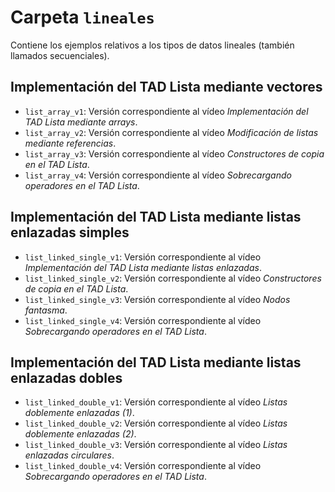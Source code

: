 # Carpeta `lineales`

Contiene los ejemplos relativos a los tipos de datos lineales (también llamados secuenciales).

## Implementación del TAD Lista mediante vectores

 * `list_array_v1`: Versión correspondiente al vídeo *Implementación del TAD Lista mediante arrays*.
 * `list_array_v2`: Versión correspondiente al vídeo *Modificación de listas mediante referencias*.
 * `list_array_v3`: Versión correspondiente al vídeo *Constructores de copia en el TAD Lista*.
 * `list_array_v4`: Versión correspondiente al vídeo *Sobrecargando operadores en el TAD Lista*.

 
## Implementación del TAD Lista mediante listas enlazadas simples

 * `list_linked_single_v1`: Versión correspondiente al vídeo *Implementación del TAD Lista mediante listas enlazadas*.
 * `list_linked_single_v2`: Versión correspondiente al vídeo *Constructores de copia en el TAD Lista*.
 * `list_linked_single_v3`: Versión correspondiente al vídeo *Nodos fantasma*. 
 * `list_linked_single_v4`: Versión correspondiente al vídeo *Sobrecargando operadores en el TAD Lista*. 

## Implementación del TAD Lista mediante listas enlazadas dobles

 * `list_linked_double_v1`: Versión correspondiente al vídeo *Listas doblemente enlazadas (1)*.
 * `list_linked_double_v2`: Versión correspondiente al vídeo *Listas doblemente enlazadas (2)*.
 * `list_linked_double_v3`: Versión correspondiente al vídeo *Listas enlazadas circulares*. 
 * `list_linked_double_v4`: Versión correspondiente al vídeo *Sobrecargando operadores en el TAD Lista*. 
